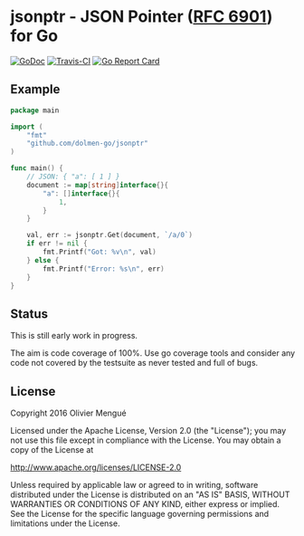 # jsonptr - JSON Pointer ([RFC 6901](https://tools.ietf.org/html/rfc6901)) for Go

[![GoDoc](https://img.shields.io/badge/godoc-reference-blue.svg)](https://godoc.org/github.com/dolmen-go/jsonptr)
[![Travis-CI](https://img.shields.io/travis/dolmen-go/jsonptr.svg)](https://travis-ci.org/dolmen-go/jsonptr)
[![Go Report Card](https://goreportcard.com/badge/github.com/dolmen-go/jsonptr)](https://goreportcard.com/report/github.com/dolmen-go/jsonptr)

## Example

```go
package main

import (
    "fmt"
    "github.com/dolmen-go/jsonptr"
)

func main() {
    // JSON: { "a": [ 1 ] }
    document := map[string]interface{}{
        "a": []interface{}{
            1,
        }
    }

    val, err := jsonptr.Get(document, `/a/0`)
    if err != nil {
        fmt.Printf("Got: %v\n", val)
    } else {
        fmt.Printf("Error: %s\n", err)
    }
}
```

## Status

This is still early work in progress.

The aim is code coverage of 100%. Use go coverage tools and consider any
code not covered by the testsuite as never tested and full of bugs.

## License

Copyright 2016 Olivier Mengué

Licensed under the Apache License, Version 2.0 (the "License");
you may not use this file except in compliance with the License.
You may obtain a copy of the License at

   http://www.apache.org/licenses/LICENSE-2.0

Unless required by applicable law or agreed to in writing, software
distributed under the License is distributed on an "AS IS" BASIS,
WITHOUT WARRANTIES OR CONDITIONS OF ANY KIND, either express or implied.
See the License for the specific language governing permissions and
limitations under the License.
